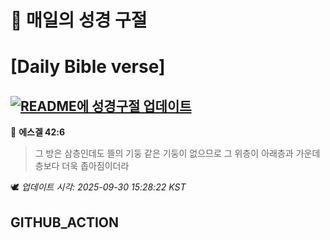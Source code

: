 # 🙏 매일의 성경 구절
# [Daily Bible verse]
## [![README에 성경구절 업데이트](https://github.com/DONGSUKA/first_test/actions/workflows/update-readme-bible.yml/badge.svg)](https://github.com/DONGSUKA/first_test/actions/workflows/update-readme-bible.yml)
<!-- START_BIBLE_VERSE -->
📖 **에스겔 42:6**
> 그 방은 삼층인데도 뜰의 기둥 같은 기둥이 없으므로 그 위층이 아래층과 가운데 층보다 더욱 좁아짐이더라

🕊️ _업데이트 시각: 2025-09-30 15:28:22 KST_
  <!-- END_BIBLE_VERSE -->
## GITHUB_ACTION
